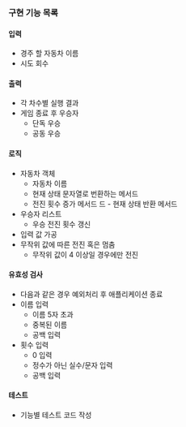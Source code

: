 ### 구현 기능 목록

#### 입력

- 경주 할 자동차 이름
- 시도 회수

#### 출력

- 각 차수별 실행 결과
- 게임 종료 후 우승자
    - 단독 우승
    - 공동 우승

#### 로직

- 자동차 객체
    - 자동차 이름
    - 현재 상태 문자열로 번환하는 메서드
    - 전진 횟수 증가 메서드 드 - 현재 상태 반환 메서드
- 우승자 리스트
    - 우승 전진 횟수 갱신
- 입력 값 가공
- 무작위 값에 따른 전진 혹은 멈춤
    - 무작위 값이 4 이상일 경우에만 전진

#### 유효성 검사

- 다음과 같은 경우 예외처리 후 애플리케이션 종료
- 이름 입력
    - 이름 5자 초과
    - 중복된 이름
    - 공백 입력
- 횟수 입력
    - 0 입력
    - 정수가 아닌 실수/문자 입력
    - 공백 입력

#### 테스트

- 기능별 테스트 코드 작성
